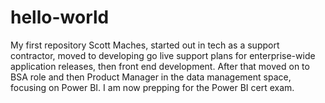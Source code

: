 # hello-world
My first repository
Scott Maches, started out in tech as a support contractor, moved to developing go live support plans for enterprise-wide application releases, then front end development. After that moved on to BSA role and then Product Manager in the data management space, focusing on Power BI. I am now prepping for the Power BI cert exam.
